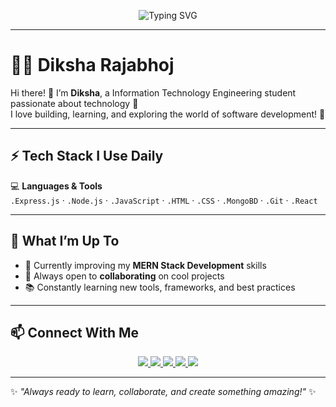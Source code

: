 <p align="center">
  <img src="https://readme-typing-svg.herokuapp.com?font=Fira+Code&size=25&pause=1000&color=8A2BE2&center=true&vCenter=true&width=550&lines=Hello,+Everyone+%F0%9F%98%8E;My+name+is+Diksha;Welcome+to+my+GitHub+Profile!" alt="Typing SVG" />
</p>

---

# 👨‍💻 Diksha Rajabhoj

Hi there! 👋 I’m **Diksha**, a Information Technology Engineering student passionate about technology 🤖  
I love building, learning, and exploring the world of software development! 🚀  

---

## ⚡ Tech Stack I Use Daily
💻 **Languages & Tools**  
`.Express.js` · `.Node.js` · `.JavaScript` · `.HTML` · `.CSS` · `.MongoBD` · `.Git` · `.React`

---

## 🌱 What I’m Up To
- 🔭 Currently improving my **MERN Stack Development** skills  
- 🤝 Always open to **collaborating** on cool projects  
- 📚 Constantly learning new tools, frameworks, and best practices  

---

## 📫 Connect With Me
<p align="center">
  <a href="https://linkedin.com/in/diksharajabhoj">
    <img src="https://img.shields.io/badge/LinkedIn-0077B5?style=for-the-badge&logo=linkedin&logoColor=white" />
  </a>
  <a href="mailto:youremail@gmail.com">
    <img src="https://img.shields.io/badge/Gmail-D14836?style=for-the-badge&logo=gmail&logoColor=white" />
  </a>
  <a href="https://instagram.com/username">
    <img src="https://img.shields.io/badge/Instagram-E4405F?style=for-the-badge&logo=instagram&logoColor=white" />
  </a>
  <a href="https://discord.gg/xxxx">
    <img src="https://img.shields.io/badge/Discord-5865F2?style=for-the-badge&logo=discord&logoColor=white" />
  </a>
  <a href="https://portfolio-link.com">
    <img src="https://img.shields.io/badge/Adobe%20Portfolio-FF0000?style=for-the-badge&logo=adobe&logoColor=white" />
  </a>
</p>

---

✨ *"Always ready to learn, collaborate, and create something amazing!"* ✨
